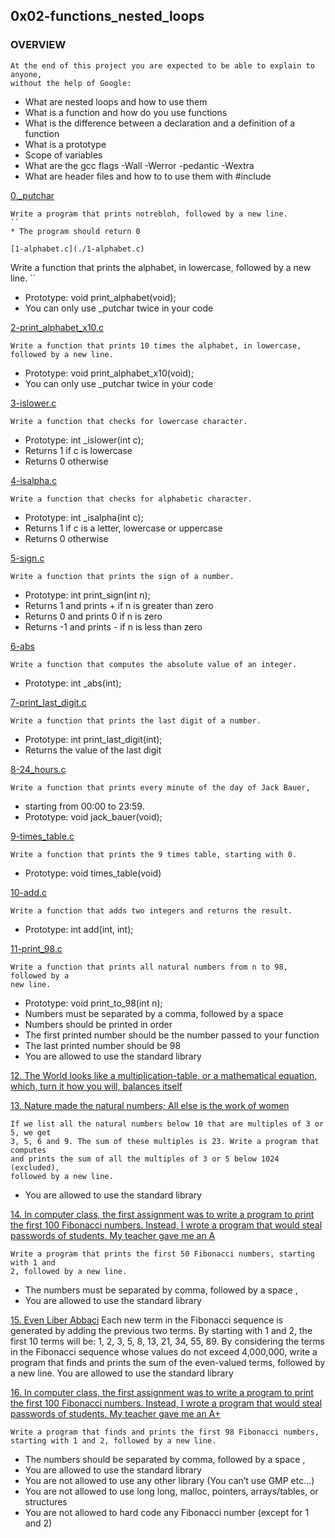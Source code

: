 ## 0x02-functions_nested_loops

### OVERVIEW

```
At the end of this project you are expected to be able to explain to anyone,
without the help of Google:
```
* What are nested loops and how to use them
* What is a function and how do you use functions
* What is the difference between a declaration and a definition of a function
* What is a prototype
* Scope of variables
* What are the gcc flags -Wall -Werror -pedantic -Wextra
* What are header files and how to to use them with #include

[0._putchar](./0-notrebloh.c)
```
Write a program that prints notrebloh, followed by a new line.
``
* The program should return 0

[1-alphabet.c](./1-alphabet.c)
```
Write a function that prints the alphabet, in lowercase, followed by a new line.
``
* Prototype: void print_alphabet(void);
* You can only use _putchar twice in your code

[2-print_alphabet_x10.c](./2-print_alphabet_x10.c)
```
Write a function that prints 10 times the alphabet, in lowercase,
followed by a new line.
```
* Prototype: void print_alphabet_x10(void);
* You can only use _putchar twice in your code

[3-islower.c](./3-islower.c)
```
Write a function that checks for lowercase character.
```
* Prototype: int _islower(int c);
* Returns 1 if c is lowercase
* Returns 0 otherwise

[4-isalpha.c](./4-isalpha.c)
```
Write a function that checks for alphabetic character.
```
* Prototype: int _isalpha(int c);
* Returns 1 if c is a letter, lowercase or uppercase
* Returns 0 otherwise

[5-sign.c](./5-sign.c)
```
Write a function that prints the sign of a number.
```
* Prototype: int print_sign(int n);
* Returns 1 and prints + if n is greater than zero
* Returns 0 and prints 0 if n is zero
* Returns -1 and prints - if n is less than zero

[6-abs](./6-abs)
```
Write a function that computes the absolute value of an integer.
```
* Prototype: int _abs(int);

[7-print_last_digit.c](./7-print_last_digit.c)
```
Write a function that prints the last digit of a number.
```
* Prototype: int print_last_digit(int);
* Returns the value of the last digit

[8-24_hours.c](./8-24_hours.c)
```
Write a function that prints every minute of the day of Jack Bauer,
```
* starting from 00:00 to 23:59.
* Prototype: void jack_bauer(void);

[9-times_table.c](./9-times_table.c)
```
Write a function that prints the 9 times table, starting with 0.
```
* Prototype: void times_table(void)

[10-add.c](./10-add.c)
```
Write a function that adds two integers and returns the result.
```
* Prototype: int add(int, int);

[11-print_98.c](./11-print_98.c)
```
Write a function that prints all natural numbers from n to 98, followed by a
new line.
```
* Prototype: void print_to_98(int n);
* Numbers must be separated by a comma, followed by a space
* Numbers should be printed in order
* The first printed number should be the number passed to your function
* The last printed number should be 98
* You are allowed to use the standard library

[12. The World looks like a multiplication-table, or a mathematical equation,
which, turn it how you will, balances itself](./100-times_table.c)

[13. Nature made the natural numbers; All else is the work of women](./101-natural.c)
```
If we list all the natural numbers below 10 that are multiples of 3 or 5, we get
3, 5, 6 and 9. The sum of these multiples is 23. Write a program that computes
and prints the sum of all the multiples of 3 or 5 below 1024 (excluded),
followed by a new line.
```
* You are allowed to use the standard library

[14. In computer class, the first assignment was to write a program to print the
first 100 Fibonacci numbers. Instead, I wrote a program that would steal
passwords of students. My teacher gave me an A](./102-fibonacci.c)
```
Write a program that prints the first 50 Fibonacci numbers, starting with 1 and
2, followed by a new line.
```
* The numbers must be separated by comma, followed by a space ,
* You are allowed to use the standard library

[15. Even Liber Abbaci](./103-fibonacci.c)
Each new term in the Fibonacci sequence is generated by adding the previous two
terms. By starting with 1 and 2, the first 10 terms will be: 1, 2, 3, 5, 8, 13,
21, 34, 55, 89. By considering the terms in the Fibonacci sequence whose values
do not exceed 4,000,000, write a program that finds and prints the sum of the
even-valued terms, followed by a new line.
You are allowed to use the standard library

[16. In computer class, the first assignment was to write a program to print the
first 100 Fibonacci numbers. Instead, I wrote a program that would steal
passwords of students. My teacher gave me an A+](./104-fibonacci.c)
```
Write a program that finds and prints the first 98 Fibonacci numbers,
starting with 1 and 2, followed by a new line.
```

* The numbers should be separated by comma, followed by a space ,
* You are allowed to use the standard library
* You are not allowed to use any other library (You can’t use GMP etc…)
* You are not allowed to use long long, malloc, pointers, arrays/tables, or
  structures
* You are not allowed to hard code any Fibonacci number (except for 1 and 2)
